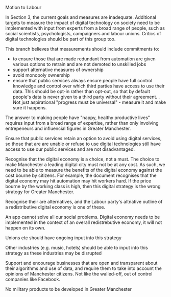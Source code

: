 Motion to Labour

In Section 3, the current goals and measures are inadequate. Additional targets to measure the impact of digital technology on society need to be implemented with input from experts from a broad range of people, such as social scientists, psychologists, campaigners and labour unions. Critics of digital technologies should be part of this group too.

This branch believes that measurements should include commitments to: 
- to ensure those that are made redundant from automation are given various options to retrain and are not demoted to unskilled jobs
- support alternative measures of ownership
- avoid monopoly ownership
- ensure that public services always ensure people have full control knowledge and control over which third parties have access to use their data. This should be opt-in rather than opt-out, so that by default people's data is never given to a third party without their agreement.
.
Not just aspirational "progress must be universal" - measure it and make sure it happens. 

The answer to making people have "happy, healthy productive lives" requires input from a broad range of expertise, rather than only involving entrepeneurs and influencial figures in Greater Manchester. 

Ensure that public services retain an option to avoid using digital services, so those that are are unable or refuse to use digital technologies still have access to use our public services and are not disadvantaged.

Recognise that the digital economy is a choice, not a must. The choice to make Manchester a leading digital city must not be at any cost. As such, we need to be able to measure the benefits of the digital economy against the cost bourne by citizens. For example, the document recognises that the digital economy may hit automation may hit workers hard. If the price bourne by the working class is high, then this digital strategy is the wrong strategy for Greater Manchester.

Recognise their are alternatives, and the Labour party's altnative outline of a redistributive digital economy is one of these. 

An app cannot solve all our social problems. Digital economy needs to be implemented in the context of an overall redistrebutive economy, it will not happen on its own.

Unions etc should have ongoing input into this strategy

Other industries (e.g. music, hotels) should be able to input into this strategy as these industries may be disrupted

Support and encourage businesses that are open and transparent about their algorithms and use of data, and require them to take into account the opinions of Manchester citizens. Not like the walled-off, out of control companies like Facebook.

No military products to be developed in Greater Manchester


